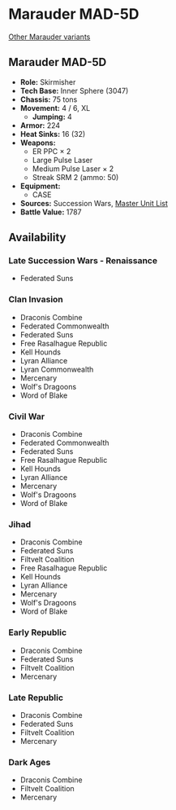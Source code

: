 # Marauder MAD-5D

[Other Marauder variants](../marauder.md)

## Marauder MAD-5D
- **Role:** Skirmisher
- **Tech Base:** Inner Sphere (3047)
- **Chassis:** 75 tons
- **Movement:** 4 / 6, XL
  - **Jumping:** 4
- **Armor:** 224
- **Heat Sinks:** 16 (32)
- **Weapons:**
  - ER PPC × 2
  - Large Pulse Laser
  - Medium Pulse Laser × 2
  - Streak SRM 2 (ammo: 50)
- **Equipment:**
  - CASE
- **Sources:** Succession Wars, [Master Unit List](http://masterunitlist.info/Unit/Details/2039/marauder-mad-5d)
- **Battle Value:** 1787

## Availability

### Late Succession Wars - Renaissance
- Federated Suns

### Clan Invasion
- Draconis Combine
- Federated Commonwealth
- Federated Suns
- Free Rasalhague Republic
- Kell Hounds
- Lyran Alliance
- Lyran Commonwealth
- Mercenary
- Wolf's Dragoons
- Word of Blake

### Civil War
- Draconis Combine
- Federated Commonwealth
- Federated Suns
- Free Rasalhague Republic
- Kell Hounds
- Lyran Alliance
- Mercenary
- Wolf's Dragoons
- Word of Blake

### Jihad
- Draconis Combine
- Federated Suns
- Filtvelt Coalition
- Free Rasalhague Republic
- Kell Hounds
- Lyran Alliance
- Mercenary
- Wolf's Dragoons
- Word of Blake

### Early Republic
- Draconis Combine
- Federated Suns
- Filtvelt Coalition
- Mercenary

### Late Republic
- Draconis Combine
- Federated Suns
- Filtvelt Coalition
- Mercenary

### Dark Ages
- Draconis Combine
- Filtvelt Coalition
- Mercenary

